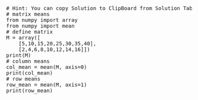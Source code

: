 <pre class="file" data-target="clipboard">
# Hint: You can copy Solution to ClipBoard from Solution Tab
# matrix means
from numpy import array
from numpy import mean
# define matrix
M = array([
	[5,10,15,20,25,30,35,40],
	[2,4,6,8,10,12,14,16]])
print(M)
# column means
col_mean = mean(M, axis=0)
print(col_mean)
# row means
row_mean = mean(M, axis=1)
print(row_mean)

</pre>

